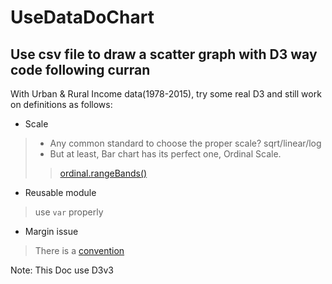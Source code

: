 # UseDataDoChart
Use csv file to draw a scatter graph with D3 way code following curran
---------------------------------------
With Urban & Rural Income data(1978-2015), try some real D3 and still work on definitions as follows:
+ Scale
> + Any common standard to choose the proper scale? sqrt/linear/log
> + But at least, Bar chart has its perfect one, Ordinal Scale.
>> [ordinal.rangeBands()](https://github.com/d3/d3/wiki/%E5%BA%8F%E6%95%B0%E6%AF%94%E4%BE%8B%E5%B0%BA#ordinal_rangeBands)

+ Reusable module
> use `var` properly

+ Margin issue
> There is a [convention](https://bl.ocks.org/mbostock/3019563)







Note: This Doc use D3v3
